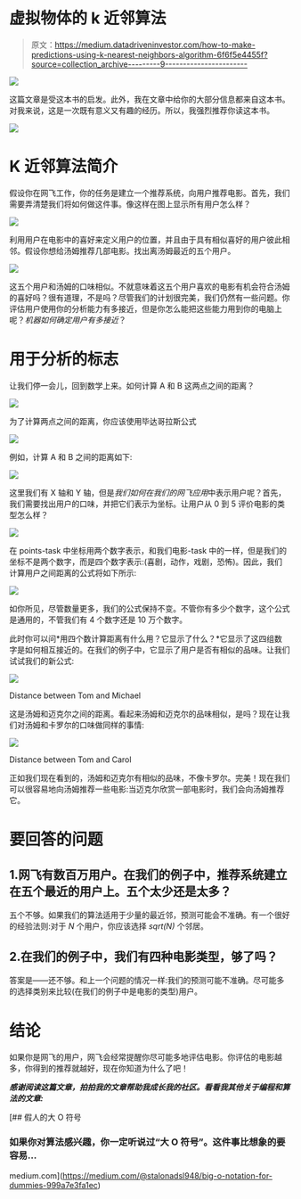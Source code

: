 # 虚拟物体的 k 近邻算法

> 原文：<https://medium.datadriveninvestor.com/how-to-make-predictions-using-k-nearest-neighbors-algorithm-6f6f5e4455f?source=collection_archive---------9----------------------->

[![](img/5693e57b7582236eb2874080a5e102f2.png)](http://www.track.datadriveninvestor.com/DDIBeta11-23)

这篇文章是受这本书的启发。此外，我在文章中给你的大部分信息都来自这本书。对我来说，这是一次既有意义又有趣的经历。所以，我强烈推荐你读这本书。

![](img/90e7bcf88ed685d162b8a9e7068cd331.png)

# K 近邻算法简介

假设你在网飞工作，你的任务是建立一个推荐系统，向用户推荐电影。首先，我们需要弄清楚我们将如何做这件事。像这样在图上显示所有用户怎么样？

![](img/0e6d90fd9981d271ec0bf87175ffdb7a.png)

利用用户在电影中的喜好来定义用户的位置，并且由于具有相似喜好的用户彼此相邻。假设你想给汤姆推荐几部电影。找出离汤姆最近的五个用户。

![](img/379263169578ca3f82abd1d794a419fd.png)

这五个用户和汤姆的口味相似。不就意味着这五个用户喜欢的电影有机会符合汤姆的喜好吗？很有道理，不是吗？尽管我们的计划很完美，我们仍然有一些问题。你评估用户使用你的分析能力有多接近，但是你怎么能把这些能力用到你的电脑上呢？*机器如何确定用户有多接近*？

# 用于分析的标志

让我们停一会儿，回到数学上来。如何计算 A 和 B 这两点之间的距离？

![](img/03bbfd8033049f7188d02e87a52d2986.png)

为了计算两点之间的距离，你应该使用毕达哥拉斯公式

![](img/23a7da8c47132e8eae05b516baa7c257.png)

例如，计算 A 和 B 之间的距离如下:

![](img/501264a7755fe5b2a4992eccbe4d92d8.png)

这里我们有 X 轴和 Y 轴，但是*我们如何在我们的网飞应用*中表示用户呢？首先，我们需要找出用户的口味，并把它们表示为坐标。让用户从 0 到 5 评价电影的类型怎么样？

![](img/fb4d511e2c2104fd5271026bca2e4285.png)

在 points-task 中坐标用两个数字表示，和我们电影-task 中的一样，但是我们的坐标不是两个数字，而是四个数字表示:(喜剧，动作，戏剧，恐怖)。因此，我们计算用户之间距离的公式将如下所示:

![](img/cb10c3f482fc5ba8b4124c6582759a9e.png)

如你所见，尽管数量更多，我们的公式保持不变。不管你有多少个数字，这个公式是通用的，不管我们有 4 个数字还是 10 万个数字。

此时你可以问*用四个数计算距离有什么用？它显示了什么？*它显示了这四组数字是如何相互接近的。在我们的例子中，它显示了用户是否有相似的品味。让我们试试我们的新公式:

![](img/f59439ad13a1671e6e23036a543f9021.png)

Distance between Tom and Michael

这是汤姆和迈克尔之间的距离。看起来汤姆和迈克尔的品味相似，是吗？现在让我们对汤姆和卡罗尔的口味做同样的事情:

![](img/44b12a3c6137ed5f3c18578aa3395ece.png)

Distance between Tom and Carol

正如我们现在看到的，汤姆和迈克尔有相似的品味，不像卡罗尔。完美！现在我们可以很容易地向汤姆推荐一些电影:当迈克尔欣赏一部电影时，我们会向汤姆推荐它。

# 要回答的问题

## 1.网飞有数百万用户。在我们的例子中，推荐系统建立在五个最近的用户上。五个太少还是太多？

五个不够。如果我们的算法适用于少量的最近邻，预测可能会不准确。有一个很好的经验法则:对于 *N* 个用户，你应该选择 *sqrt(N)* 个邻居。

## 2.在我们的例子中，我们有四种电影类型，够了吗？

答案是——还不够。和上一个问题的情况一样:我们的预测可能不准确。尽可能多的选择类别来比较(在我们的例子中是电影的类型)用户。

# 结论

如果你是网飞的用户，网飞会经常提醒你尽可能多地评估电影。你评估的电影越多，你得到的推荐就越好，现在你知道为什么了吧！

***感谢阅读这篇文章，拍拍我的文章帮助我成长我的社区。看看我其他关于编程和算法的文章:***

[](https://medium.com/@stalonadsl948/big-o-notation-for-dummies-999a7e3fa1ec) [## 假人的大 O 符号

### 如果你对算法感兴趣，你一定听说过“大 O 符号”。这件事比想象的要容易…

medium.com](https://medium.com/@stalonadsl948/big-o-notation-for-dummies-999a7e3fa1ec)